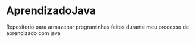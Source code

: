 # AprendizadoJava
Repositorio para armazenar  programinhas feitos durante meu processo de aprendizado com java

